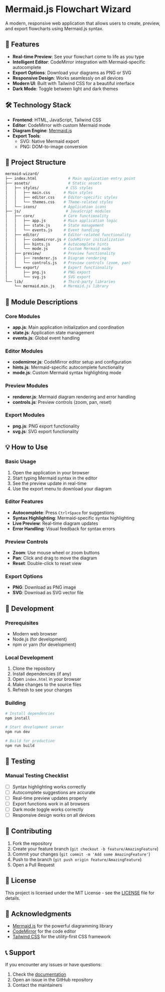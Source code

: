 # Mermaid.js Flowchart Wizard

A modern, responsive web application that allows users to create, preview, and export flowcharts using Mermaid.js syntax.

## 🚀 Features

- **Real-time Preview**: See your flowchart come to life as you type
- **Intelligent Editor**: CodeMirror integration with Mermaid-specific autocomplete
- **Export Options**: Download your diagrams as PNG or SVG
- **Responsive Design**: Works seamlessly on all devices
- **Modern UI**: Built with Tailwind CSS for a beautiful interface
- **Dark Mode**: Toggle between light and dark themes

## 🛠️ Technology Stack

- **Frontend**: HTML, JavaScript, Tailwind CSS
- **Editor**: CodeMirror with custom Mermaid mode
- **Diagram Engine**: [Mermaid.js](https://mermaid-js.github.io/)
- **Export Tools**: 
  - SVG: Native Mermaid export
  - PNG: DOM-to-image conversion

## 📁 Project Structure

```bash
mermaid-wizard/
├── index.html              # Main application entry point
├── assets/                 # Static assets
│   ├── styles/            # CSS styles
│   │   ├── main.css      # Main styles
│   │   ├── editor.css    # Editor-specific styles
│   │   └── themes.css    # Theme-related styles
│   └── icons/            # Application icons
├── js/                    # JavaScript modules
│   ├── core/             # Core functionality
│   │   ├── app.js        # Main application logic
│   │   ├── state.js      # State management
│   │   └── events.js     # Event handling
│   ├── editor/           # Editor-related functionality
│   │   ├── codemirror.js # CodeMirror initialization
│   │   ├── hints.js      # Autocomplete hints
│   │   └── mode.js       # Custom Mermaid mode
│   ├── preview/          # Preview functionality
│   │   ├── renderer.js   # Diagram rendering
│   │   └── controls.js   # Preview controls (zoom, pan)
│   └── export/           # Export functionality
│       ├── png.js        # PNG export
│       └── svg.js        # SVG export
└── lib/                  # Third-party libraries
    └── mermaid.min.js    # Mermaid.js library
```

## 🎯 Module Descriptions

### Core Modules
- **app.js**: Main application initialization and coordination
- **state.js**: Application state management
- **events.js**: Global event handling

### Editor Modules
- **codemirror.js**: CodeMirror editor setup and configuration
- **hints.js**: Mermaid-specific autocomplete functionality
- **mode.js**: Custom Mermaid syntax highlighting mode

### Preview Modules
- **renderer.js**: Mermaid diagram rendering and error handling
- **controls.js**: Preview controls (zoom, pan, reset)

### Export Modules
- **png.js**: PNG export functionality
- **svg.js**: SVG export functionality

## 💡 How to Use

### Basic Usage
1. Open the application in your browser
2. Start typing Mermaid syntax in the editor
3. See the preview update in real-time
4. Use the export menu to download your diagram

### Editor Features
- **Autocomplete**: Press `Ctrl+Space` for suggestions
- **Syntax Highlighting**: Mermaid-specific syntax highlighting
- **Live Preview**: Real-time diagram updates
- **Error Handling**: Visual feedback for syntax errors

### Preview Controls
- **Zoom**: Use mouse wheel or zoom buttons
- **Pan**: Click and drag to move the diagram
- **Reset**: Double-click to reset view

### Export Options
- **PNG**: Download as PNG image
- **SVG**: Download as SVG vector file

## 🔧 Development

### Prerequisites
- Modern web browser
- Node.js (for development)
- npm or yarn (for development)

### Local Development
1. Clone the repository
2. Install dependencies (if any)
3. Open `index.html` in your browser
4. Make changes to the source files
5. Refresh to see your changes

### Building
```bash
# Install dependencies
npm install

# Start development server
npm run dev

# Build for production
npm run build
```

## 🧪 Testing

### Manual Testing Checklist
- [ ] Syntax highlighting works correctly
- [ ] Autocomplete suggestions are accurate
- [ ] Real-time preview updates properly
- [ ] Export functions work in all browsers
- [ ] Dark mode toggle works correctly
- [ ] Responsive design works on all devices

## 🤝 Contributing

1. Fork the repository
2. Create your feature branch (`git checkout -b feature/AmazingFeature`)
3. Commit your changes (`git commit -m 'Add some AmazingFeature'`)
4. Push to the branch (`git push origin feature/AmazingFeature`)
5. Open a Pull Request

## 📄 License

This project is licensed under the MIT License - see the [LICENSE](LICENSE) file for details.

## 🙏 Acknowledgments

- [Mermaid.js](https://mermaid-js.github.io/) for the powerful diagramming library
- [CodeMirror](https://codemirror.net/) for the code editor
- [Tailwind CSS](https://tailwindcss.com/) for the utility-first CSS framework

## 📞 Support

If you encounter any issues or have questions:
1. Check the [documentation](https://mermaid-js.github.io/)
2. Open an issue in the GitHub repository
3. Contact the maintainers 